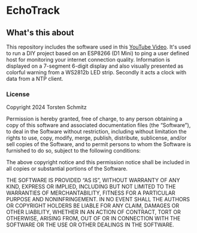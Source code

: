 # EchoTrack

## What's this about

This repository includes the software used in this [YouTube Video](https://www.youtube.com/watch?v=juFKVcngFrU). It's used to run a DIY project based on an ESP8266 (D1 Mini) to ping a user defined host for monitoring your internet connection quality. Information is displayed on a 7-segment 6-digit display and also visually presented as colorful warning from a WS2812b LED strip. Secondly it acts a clock with data from a NTP client. 


### License

Copyright 2024 Torsten Schmitz

Permission is hereby granted, free of charge, to any person obtaining a copy of this software and associated documentation files (the “Software”), to deal in the Software without restriction, including without limitation the rights to use, copy, modify, merge, publish, distribute, sublicense, and/or sell copies of the Software, and to permit persons to whom the Software is furnished to do so, subject to the following conditions:

The above copyright notice and this permission notice shall be included in all copies or substantial portions of the Software.

THE SOFTWARE IS PROVIDED “AS IS”, WITHOUT WARRANTY OF ANY KIND, EXPRESS OR IMPLIED, INCLUDING BUT NOT LIMITED TO THE WARRANTIES OF MERCHANTABILITY, FITNESS FOR A PARTICULAR PURPOSE AND NONINFRINGEMENT. IN NO EVENT SHALL THE AUTHORS OR COPYRIGHT HOLDERS BE LIABLE FOR ANY CLAIM, DAMAGES OR OTHER LIABILITY, WHETHER IN AN ACTION OF CONTRACT, TORT OR OTHERWISE, ARISING FROM, OUT OF OR IN CONNECTION WITH THE SOFTWARE OR THE USE OR OTHER DEALINGS IN THE SOFTWARE.
